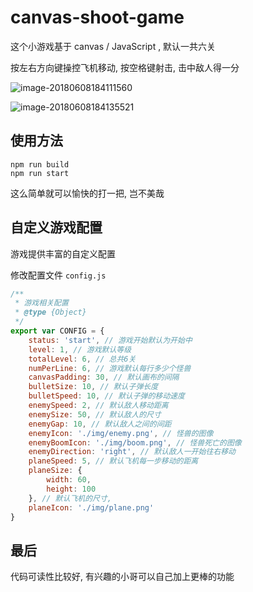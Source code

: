 # canvas-shoot-game

这个小游戏基于 canvas / JavaScript , 默认一共六关

按左右方向键操控飞机移动,  按空格键射击,  击中敌人得一分

![image-20180608184111560](/var/folders/n3/91qp89v11n39xs_fvth32yr40000gn/T/abnerworks.Typora/image-20180608184111560.png)

![image-20180608184135521](/var/folders/n3/91qp89v11n39xs_fvth32yr40000gn/T/abnerworks.Typora/image-20180608184135521.png)

## 使用方法

```shell
npm run build
npm run start
```

这么简单就可以愉快的打一把, 岂不美哉

## 自定义游戏配置

游戏提供丰富的自定义配置

修改配置文件 `config.js`

```javascript
/**
 * 游戏相关配置
 * @type {Object}
 */
export var CONFIG = {
    status: 'start', // 游戏开始默认为开始中
    level: 1, // 游戏默认等级
    totalLevel: 6, // 总共6关
    numPerLine: 6, // 游戏默认每行多少个怪兽
    canvasPadding: 30, // 默认画布的间隔
    bulletSize: 10, // 默认子弹长度
    bulletSpeed: 10, // 默认子弹的移动速度
    enemySpeed: 2, // 默认敌人移动距离
    enemySize: 50, // 默认敌人的尺寸
    enemyGap: 10, // 默认敌人之间的间距
    enemyIcon: './img/enemy.png', // 怪兽的图像
    enemyBoomIcon: './img/boom.png', // 怪兽死亡的图像
    enemyDirection: 'right', // 默认敌人一开始往右移动
    planeSpeed: 5, // 默认飞机每一步移动的距离
    planeSize: {
        width: 60,
        height: 100
    }, // 默认飞机的尺寸,
    planeIcon: './img/plane.png'
}

```

## 最后

代码可读性比较好, 有兴趣的小哥可以自己加上更棒的功能